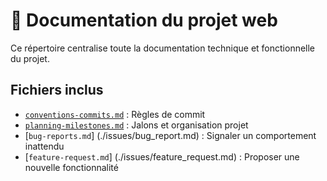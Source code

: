# 📂 Documentation du projet web

Ce répertoire centralise toute la documentation technique et fonctionnelle du projet.

## Fichiers inclus

- [`conventions-commits.md`](./conventions-commits.md) : Règles de commit
- [`planning-milestones.md`](./planning-milestones.md) : Jalons et organisation projet
- [`bug-reports.md`] (./issues/bug_report.md) : Signaler un comportement inattendu
- [`feature-request.md`] (./issues/feature_request.md) : Proposer une nouvelle fonctionnalité